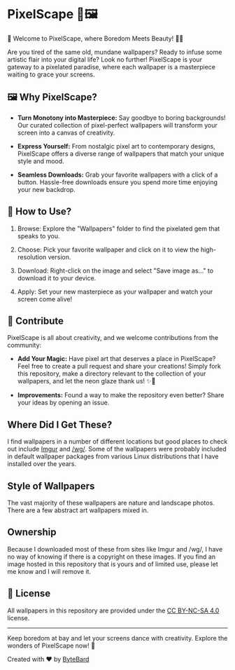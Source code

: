 # PixelScape 🎨🖼️

👋 Welcome to PixelScape, where Boredom Meets Beauty! 🌟🔥

Are you tired of the same old, mundane wallpapers? Ready to infuse some artistic flair into your digital life? Look no further! PixelScape is your gateway to a pixelated paradise, where each wallpaper is a masterpiece waiting to grace your screens.

## 🖼️ Why PixelScape?

- **Turn Monotony into Masterpiece:** Say goodbye to boring backgrounds! Our curated collection of pixel-perfect wallpapers will transform your screen into a canvas of creativity.

- **Express Yourself:** From nostalgic pixel art to contemporary designs, PixelScape offers a diverse range of wallpapers that match your unique style and mood.

- **Seamless Downloads:** Grab your favorite wallpapers with a click of a button. Hassle-free downloads ensure you spend more time enjoying your new backdrop.

## 🌟 How to Use?

1. Browse: Explore the "Wallpapers" folder to find the pixelated gem that speaks to you.

2. Choose: Pick your favorite wallpaper and click on it to view the high-resolution version.

3. Download: Right-click on the image and select "Save image as..." to download it to your device.

4. Apply: Set your new masterpiece as your wallpaper and watch your screen come alive!

## 🚀 Contribute

PixelScape is all about creativity, and we welcome contributions from the community:

- **Add Your Magic:** Have pixel art that deserves a place in PixelScape? Feel free to create a pull request and share your creations! Simply fork this repository, make a directory relevant to the collection of your wallpapers, and let the neon glaze thank us! ✨🎉

- **Improvements:** Found a way to make the repository even better? Share your ideas by opening an issue.

## Where Did I Get These?

I find wallpapers in a number of different locations but good places to check out include [Imgur](http://imgur.com) and [/wg/](http://4chan.org/wg).  Some of the wallpapers were probably included in default wallpaper packages from various Linux distributions that I have installed over the years.

## Style of Wallpapers

The vast majority of these wallpapers are nature and landscape photos.  There are a few abstract art wallpapers mixed in.

## Ownership

Because I downloaded most of these from sites like Imgur and /wg/, I have no way of knowing if there is a copyright on these images. If you find an image hosted in this repository that is yours and of limited use, please let me know and I will remove it.

## 📜 License

All wallpapers in this repository are provided under the [CC BY-NC-SA 4.0](https://creativecommons.org/licenses/by-nc-sa/4.0/) license.

---

Keep boredom at bay and let your screens dance with creativity. Explore the wonders of PixelScape now! 💫

Created with ❤️ by [ByteBard](https://github.com/bytecanvas)
